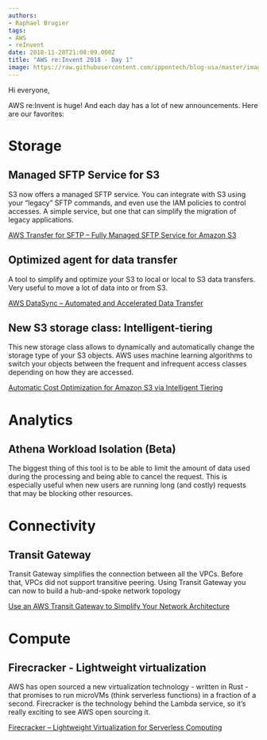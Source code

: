 ```yaml
---
authors:
- Raphael Brugier
tags:
- AWS
- reInvent
date: 2018-11-28T21:08:09.000Z
title: "AWS re:Invent 2018 - Day 1"
image: https://raw.githubusercontent.com/ippontech/blog-usa/master/images/2018/11/reinvent2.jpeg
---
```



Hi everyone,

AWS re:Invent is huge! And each day has a lot of new announcements. Here are our favorites:

# Storage

## Managed SFTP Service for S3
S3 now offers a managed SFTP service. You can integrate with S3 using your “legacy” SFTP commands, and even use the IAM policies to control accesses.
A simple service, but one that can simplify the migration of legacy applications. 

[AWS Transfer for SFTP – Fully Managed SFTP Service for Amazon S3](https://aws.amazon.com/blogs/aws/new-aws-transfer-for-sftp-fully-managed-sftp-service-for-amazon-s3/)


## Optimized agent for data transfer
A tool to simplify and optimize your S3 to local or local to S3 data transfers.
Very useful to move a lot of data into or from S3.

[AWS DataSync – Automated and Accelerated Data Transfer](https://aws.amazon.com/blogs/aws/new-aws-datasync-automated-and-accelerated-data-transfer/)


## New S3 storage class: Intelligent-tiering

This new storage class allows to dynamically and automatically change the storage type of your S3 objects. AWS uses machine learning algorithms to switch your objects between the frequent and infrequent access classes depending on how they are accessed.

[Automatic Cost Optimization for Amazon S3 via Intelligent Tiering](https://aws.amazon.com/blogs/aws/new-automatic-cost-optimization-for-amazon-s3-via-intelligent-tiering/)


# Analytics

## Athena Workload Isolation (Beta)
The biggest thing of this tool is to be able to limit the amount of data used during the processing and being able to cancel the request.
This is especially useful when new users are running long (and costly) requests that may be blocking other resources.

# Connectivity 

## Transit Gateway

Transit Gateway simplifies the connection between all the VPCs. Before that, VPCs did not support transitive peering.
Using Transit Gateway you can now to build a hub-and-spoke network topology

[Use an AWS Transit Gateway to Simplify Your Network Architecture](https://aws.amazon.com/fr/blogs/aws/new-use-an-aws-transit-gateway-to-simplify-your-network-architecture/) 


# Compute

## Firecracker - Lightweight virtualization

AWS has open sourced a new virtualization technology - written in Rust - that promises to run microVMs (think serverless functions) in a fraction of a second. Firecracker is the technology behind the Lambda service, so it’s really exciting to see AWS open sourcing it.

[Firecracker – Lightweight Virtualization for Serverless Computing](https://aws.amazon.com/blogs/aws/firecracker-lightweight-virtualization-for-serverless-computing/)